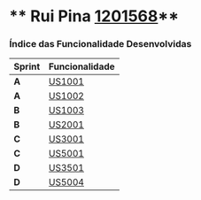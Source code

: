 ** Rui Pina [1201568](./)** 
===============================


### Índice das Funcionalidade Desenvolvidas ###


| Sprint | Funcionalidade     |
|--------|--------------------|
| **A**  | [US1001](../SprintA/US1001/DomainModel.puml) |
| **A**  | [US1002](../SprintA/US1002/) |
| **B**  | [US1003](US1003/) |
| **B**  | [US2001](US2001/) |
| **C**  | [US3001](US3001/) |
| **C**  | [US5001](US5001/) |
| **D**  | [US3501](US3501/) |
| **D**  | [US5004](US5004/) |